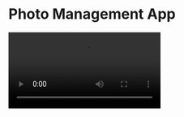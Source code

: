 # Photo Management App

<video src="https://github.com/zimoo354/CharlieFrontEndChallenge/assets/4462901/aa616c69-88ba-4e2d-b420-e70e90897a10"></video>
